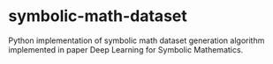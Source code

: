 # symbolic-math-dataset
Python implementation of symbolic math dataset generation algorithm implemented in paper Deep Learning for Symbolic Mathematics.
